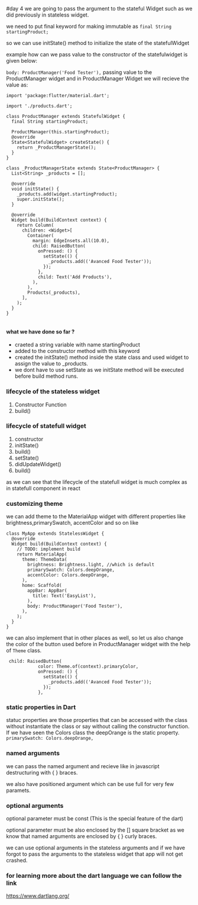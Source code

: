 #day 4
we are going to pass the argument to the stateful Widget such as we did previously in stateless widget.

we need to put final keyword for making immutable as `final String startingProduct;`

so we can use initState() method to initialize the state of the statefulWidget

example how can we pass value to the constructor of the statefulwidget is given below:

`body: ProductManager('Food Tester'),` passing value to the ProductManager widget and in ProductManager Widget we will recieve the value as:

```
import 'package:flutter/material.dart';

import './products.dart';

class ProductManager extends StatefulWidget {
  final String startingProduct;

  ProductManager(this.startingProduct);
  @override
  State<StatefulWidget> createState() {
    return _ProductManagerState();
  }
}

class _ProductManagerState extends State<ProductManager> {
  List<String> _products = [];

  @override
  void initState() {
    _products.add(widget.startingProduct);
    super.initState();
  }

  @override
  Widget build(BuildContext context) {
    return Column(
      children: <Widget>[
        Container(
          margin: EdgeInsets.all(10.0),
          child: RaisedButton(
            onPressed: () {
              setState(() {
                _products.add(('Avanced Food Tester'));
              });
            },
            child: Text('Add Products'),
          ),
        ),
        Products(_products),
      ],
    );
  }
}


```

#### what we have done so far ?

- craeted a string variable with name startingProduct
- added to the constructor method with this keyword
- created the initState() method inside the state class and used widget to assign the value to \_products.
- we dont have to use setState as we initState method will be executed before build method runs.

### lifecycle of the stateless widget

1. Constructor Function
2. build()

### lifecycle of statefull widget

1. constructor
2. initState()
3. build()
4. setState()
5. didUpdateWidget()
6. build()

as we can see that the lifecycle of the statefull widget is much complex as in statefull component in react

### customizing theme

we can add theme to the MaterialApp widget with different properties like brightness,primarySwatch, accentColor and so on like

```
class MyApp extends StatelessWidget {
  @override
  Widget build(BuildContext context) {
    // TODO: implement build
    return MaterialApp(
      theme: ThemeData(
        brightness: Brightness.light, //which is default
        primarySwatch: Colors.deepOrange,
        accentColor: Colors.deepOrange,
      ),
      home: Scaffold(
        appBar: AppBar(
          title: Text('EasyList'),
        ),
        body: ProductManager('Food Tester'),
      ),
    );
  }
}

```

we can also implement that in other places as well, so let us also change the color of the button used before in ProductManager widget with the help of `Theme` class.

```
 child: RaisedButton(
            color: Theme.of(context).primaryColor,
            onPressed: () {
              setState(() {
                _products.add(('Avanced Food Tester'));
              });
            },
```

### static properties in Dart

statuc properties are those properties that can be accessed with the class without instantiate the class or say without calling the constructor function. If we have seen the Colors class the deepOrange is the static property. `primarySwatch: Colors.deepOrange,`

### named arguments

we can pass the named argument and recieve like in javascript destructuring with { } braces.

we also have positioned argument which can be use full for very few paramets.

### optional arguments

optional parameter must be const (This is the special feature of the dart)

optional parameter must be also enclosed by the [] square bracket as we know that named arguments are enclosed by { } curly braces.

we can use optional arguments in the stateless arguments and if we have forgot to pass the arguments to the stateless widget that app will not get crashed.

### for learning more about the dart language we can follow the link

https://www.dartlang.org/
